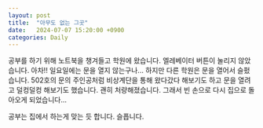 ```yaml
---
layout: post
title:  "아무도 없는 그곳"
date:   2024-07-07 15:20:00 +0900
categories: Daily
---
```

공부를 하기 위해 노트북을 챙겨들고 학원에 왔습니다.
엘레베이터 버튼이 눌리지 않았습니다.
아차!! 일요일에는 문을 열지 않는구나...
하지만 다른 학원은 문을 열어서 슬펐습니다.
502호의 문의 주인공처럼 비상계단을 통해 왔다갔다 해보기도 하고
문을 열려고 덜컹덜컹 해보기도 했습니다. 
괜히 처량해졌습니다. 
그래서 빈 손으로 다시 집으로 돌아오게 되었습니다...

공부는 집에서 하는게 맞는 듯 합니다.
슬픕니다.